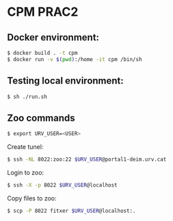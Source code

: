# CPM PRAC2

## Docker environment:
```sh
$ docker build . -t cpm
$ docker run -v $(pwd):/home -it cpm /bin/sh
```

## Testing local environment:
```sh
$ sh ./run.sh
```

## Zoo commands
```sh
$ export URV_USER=<USER>
```

Create tunel:
```sh
$ ssh -NL 8022:zoo:22 $URV_USER@portal1-deim.urv.cat
```

Login to zoo:
```sh
$ ssh -X -p 8022 $URV_USER@localhost
```

Copy files to zoo:
```sh
$ scp -P 8022 fitxer $URV_USER@localhost:.
```